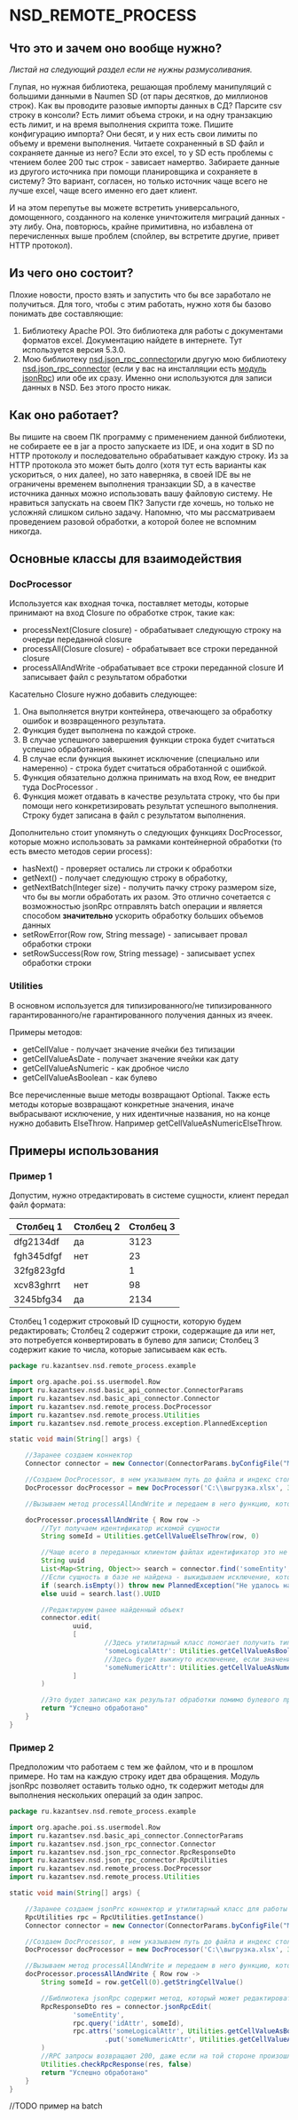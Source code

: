# NSD_REMOTE_PROCESS

## Что это и зачем оно вообще нужно?

*Листай на следующий раздел если не нужны размусоливания.*

Глупая, но нужная библиотека, решающая проблему манипуляций с большими данными в Naumen SD (от пары десятков, до миллионов строк).
Как вы проводите разовые импорты данных в СД? 
Парсите csv строку в консоли? Есть лимит объема строки, и на одну транзакцию есть лимит, и на время выполнения скрипта тоже.
Пишите конфигурацию импорта? Они бесят, и у них есть свои лимиты по объему и времени выполнения.
Читаете сохраненный в SD файл и сохраняете данные из него? Если это excel, то у SD есть проблемы с чтением более 200 тыс строк - зависает намертво. 
Забираете данные из другого источника при помощи планировщика и сохраняете в систему? Это вариант, согласен, но только источник чаще всего не лучше excel, чаще всего именно его дает клиент.

И на этом перепутье вы можете встретить универсального, домощенного, созданного на коленке уничтожителя миграций данных - эту либу.
Она, повторюсь, крайне примитивна, но избавлена от перечисленных выше проблем (спойлер, вы встретите другие, привет HTTP протокол).

## Из чего оно состоит?

Плохие новости, просто взять и запустить что бы все заработало не получиться. 
Для того, чтобы с этим работать, нужно хотя бы базово понимать две составляющие:
1. Библиотеку Apache POI. Это библиотека для работы с документами форматов excel. Документацию найдете в интернете. Тут используется версия 5.3.0.
2. Мою библиотеку [nsd.json_rpc_connector](https://github.com/exeki/nsd.json_rpc_connector)или другую мою библиотеку [nsd.json_rpc_connector](https://github.com/exeki/nsd.json_rpc_connector) (если у вас на инсталляции есть [модуль jsonRpc](https://github.com/exeki/ru.itsm365.jsonRpc_doc)) или обе их сразу. Именно они используются для записи данных в NSD.
Без этого просто никак. 
## Как оно работает?

Вы пишите на своем ПК программу с применением данной библиотеки, не собираете ее в jar а просто запускаете из IDE, и она ходит в SD по HTTP протоколу и последовательно обрабатывает каждую строку. 
Из за HTTP протокола это может быть долго (хотя тут есть варианты как ускориться, о них далее), но зато наверняка, в своей IDE вы не ограничены временем выполнения транзакции SD, а в качестве источника данных можно использовать вашу файловую систему. 
Не нравиться запускать на своем ПК? Запусти где хочешь, но только не усложняй слишком сильно задачу. Напомню, что мы рассматриваем проведением разовой обработки, а которой более не вспомним никогда. 

## Основные классы для взаимодействия

### DocProcessor

Используется как входная точка, поставляет методы, которые принимают на вход Closure по обработке строк, такие как:
- processNext(Closure closure) - обрабатывает следующую строку на очереди переданной closure
- processAll(Closure closure) - обрабатывает все строки переданной closure
- processAllAndWrite -обрабатывает все строки переданной closure И записывает файл с результатом обработки

Касательно Closure нужно добавить следующее: 

1. Она выполняется внутри контейнера, отвечающего за обработку ошибок и возвращенного результата. 
2. Функция будет выполнена по каждой строке.
3. В случае успешного завершения функции строка будет считаться успешно обработанной. 
4. В случае если функция выкинет исключение (специально или намеренно) - строка будет считаться обработанной с ошибкой.  
5. Функция обязательно должна принимать на вход Row, ее внедрит туда DocProcessor .
6. Функция может отдавать в качестве результата строку, что бы при помощи него конкретизировать результат успешного выполнения. Строку будет записана в файл с результатом выполнения.

Дополнительно стоит упомянуть о следующих функциях DocProcessor, которые можно использовать за рамками контейнерной обработки (то есть вместо методов серии process):

- hasNext() - проверяет остались ли строки к обработки
- getNext() - получает следующую строку в обработку,
- getNextBatch(Integer size) - получить пачку строку размером size, что бы вы могли обработать их разом. Это отлично сочетается с возможностью jsonRpc отправлять batch операции и является способом **значительно** ускорить обработку больших объемов данных
- setRowError(Row row,  String message) - записывает провал обработки строки
- setRowSuccess(Row row, String message) - записывает успех обработки строки

### Utilities

В основном используется для типизированного/не типизированного гарантированного/не гарантированного получения данных из ячеек.

Примеры методов:
- getCellValue - получает значение ячейки без типизации
- getCellValueAsDate - получает значение ячейки как дату 
- getCellValueAsNumeric - как дробное число
- getCellValueAsBoolean - как булево

Все перечисленные выше методы возвращают Optional.
Также есть методы которые возвращают конкретные значения, иначе выбрасывают исключение, у них идентичные названия, но на конце нужно добавить ElseThrow. Например getCellValueAsNumericElseThrow.

## Примеры использования
### Пример 1

Допустим, нужно отредактировать в системе сущности, клиент передал файл формата:

| Столбец 1  | Столбец 2 | Столбец 3 |
| ---------- | --------- | --------- |
| dfg2134df  | да        | 3123      |
| fgh345dfgf | нет       | 23        |
| 32fg823gfd |           | 1         |
| xcv83ghrrt | нет       | 98        |
| 3245bfg34  | да        | 2134      |

Столбец 1 содержит строковый ID сущности, которую будем редактировать;
Столбец 2 содержит строки, содержащие да или нет, это потребуется конвертировать в булево для записи;
Столбец 3 содержит какие то числа, которые записываем как есть.

```groovy
package ru.kazantsev.nsd.remote_process.example

import org.apache.poi.ss.usermodel.Row
import ru.kazantsev.nsd.basic_api_connector.ConnectorParams
import ru.kazantsev.nsd.basic_api_connector.Connector
import ru.kazantsev.nsd.remote_process.DocProcessor
import ru.kazantsev.nsd.remote_process.Utilities
import ru.kazantsev.nsd.remote_process.exception.PlannedException

static void main(String[] args) {

    //Заранее создаем коннектор
    Connector connector = new Connector(ConnectorParams.byConfigFile("MY_INSTALLATION_ID"))

    //Создаем DocProcessor, в нем указываем путь до файла и индекс столбца, куда будет записываться результат обработки
    DocProcessor docProcessor = new DocProcessor('C:\\выгрузка.xlsx', 3)

    //Вызываем метод processAllAndWrite и передаем в него функцию, которая будет выполнена по каждой строке.

    docProcessor.processAllAndWrite { Row row ->
        //Тут получаем идентификатор искомой сущности
        String someId = Utilities.getCellValueElseThrow(row, 0)

        //Чаще всего в переданных клиентом файлах идентификатор это не UUID, по этому проводим поиск сущности
        String uuid
        List<Map<String, Object>> search = connector.find('someEntity', ['idAttr': someId], ['UUID'])
        //Если сущность в базе не найдена - выкидываем исключение, которое обработчик запишет в файл результата
        if (search.isEmpty()) throw new PlannedException("Не удалось найти сущность с ID ${someId}")
        else uuid = search.last().UUID

        //Редактируем ранее найденный объект
        connector.edit(
                uuid,
                [
                        //Здесь утилитарный класс помогает получить типизированное значение
                        'someLogicalAttr': Utilities.getCellValueAsBoolean(row, 1, null).orElse(null),
                        //Здесь будет выкинуто исключение, если значение в документе отсутствует
                        'someNumericAttr': Utilities.getCellValueAsNumericElseThrow(row, 2)
                ]
        )

        //Это будет записано как результат обработки помимо булевого признака
        return "Успешно обработано"
    }
}
```

### Пример 2

Предположим что работаем с тем же файлом, что и в прошлом примере. 
Но там на каждую строку идет два обращения. Модуль jsonRpc позволяет оставить только одно, тк содержит методы для выполнения нескольких операций за один запрос. 

```groovy
package ru.kazantsev.nsd.remote_process.example

import org.apache.poi.ss.usermodel.Row
import ru.kazantsev.nsd.basic_api_connector.ConnectorParams
import ru.kazantsev.nsd.json_rpc_connector.Connector
import ru.kazantsev.nsd.json_rpc_connector.RpcResponseDto
import ru.kazantsev.nsd.json_rpc_connector.RpcUtilities
import ru.kazantsev.nsd.remote_process.DocProcessor
import ru.kazantsev.nsd.remote_process.Utilities

static void main(String[] args) {

    //Заранее создаем jsonPrc коннектор и утилитарный класс для работы с rpc модулем
    RpcUtilities rpc = RpcUtilities.getInstance()
    Connector connector = new Connector(ConnectorParams.byConfigFile("MY_INSTALLATION_ID"))

    //Создаем DocProcessor, в нем указываем путь до файла и индекс столбца, куда будет записываться результат обработки
    DocProcessor docProcessor = new DocProcessor('C:\\выгрузка.xlsx', 3)

    //Вызываем метод processAllAndWrite и передаем в него функцию, которая будет выполнена по каждой строке.
    docProcessor.processAllAndWrite { Row row ->
        String someId = row.getCell(0).getStringCellValue()

        //Библиотека jsonRpc содержит метод, который может редактировать объекты по условию
        RpcResponseDto res = connector.jsonRpcEdit(
                'someEntity',
                rpc.query('idAttr', someId),
                rpc.attrs('someLogicalAttr', Utilities.getCellValueAsBoolean(row, 1, null).orElse(null))
                        .put('someNumericAttr', Utilities.getCellValueAsNumericElseThrow(row, 2))
        )
        //RPC запросы возвращают 200, даже если на той стороне произошла ошибка. Этот метод выкинет исключение если в теле ответа есть сообщение об ошибке
        Utilities.checkRpcResponse(res, false)
        return "Успешно обработано"
    }
}

```

//TODO пример на batch
